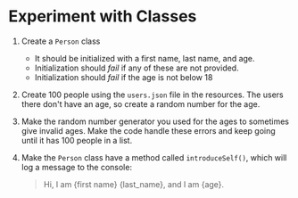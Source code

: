 # Experiment with Classes

1. Create a `Person` class

    - It should be initialized with a first name, last name, and age.
    - Initialization should _fail_ if any of these are not provided.
    - Initialization should _fail_ if the age is not below 18

2. Create 100 people using the `users.json` file in the resources. The users there don't have an age, so create a random number for the age.

3. Make the random number generator you used for the ages to sometimes give invalid ages. Make the code handle these errors and keep going until it has 100 people in a list.

4. Make the `Person` class have a method called `introduceSelf()`, which will log a message to the console:

    > Hi, I am {first name} {last_name}, and I am {age}.
